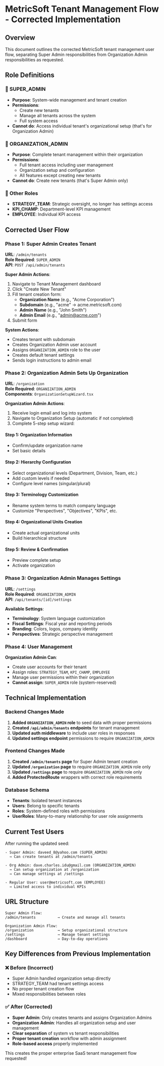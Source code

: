# MetricSoft Tenant Management Flow - Corrected Implementation

## Overview
This document outlines the corrected MetricSoft tenant management user flow, separating Super Admin responsibilities from Organization Admin responsibilities as requested.

## Role Definitions

### 🔧 SUPER_ADMIN
- **Purpose**: System-wide management and tenant creation
- **Permissions**: 
  - Create new tenants
  - Manage all tenants across the system
  - Full system access
- **Cannot do**: Access individual tenant's organizational setup (that's for Organization Admin)

### 🏢 ORGANIZATION_ADMIN  
- **Purpose**: Complete tenant management within their organization
- **Permissions**:
  - Full tenant access including user management
  - Organization setup and configuration
  - All features except creating new tenants
- **Cannot do**: Create new tenants (that's Super Admin only)

### 👥 Other Roles
- **STRATEGY_TEAM**: Strategic oversight, no longer has settings access
- **KPI_CHAMP**: Department-level KPI management
- **EMPLOYEE**: Individual KPI access

## Corrected User Flow

### Phase 1: Super Admin Creates Tenant

**URL**: `/admin/tenants`  
**Role Required**: `SUPER_ADMIN`  
**API**: `POST /api/admin/tenants`

**Super Admin Actions**:
1. Navigate to Tenant Management dashboard
2. Click "Create New Tenant" 
3. Fill tenant creation form:
   - **Organization Name** (e.g., "Acme Corporation")
   - **Subdomain** (e.g., "acme" → acme.metricsoft.com)
   - **Admin Name** (e.g., "John Smith") 
   - **Admin Email** (e.g., "admin@acme.com")
4. Submit form

**System Actions**:
- Creates tenant with subdomain
- Creates Organization Admin user account
- Assigns `ORGANIZATION_ADMIN` role to the user
- Creates default tenant settings
- Sends login instructions to admin email

### Phase 2: Organization Admin Sets Up Organization

**URL**: `/organization`  
**Role Required**: `ORGANIZATION_ADMIN`  
**Components**: `OrganizationSetupWizard.tsx`

**Organization Admin Actions**:
1. Receive login email and log into system
2. Navigate to Organization Setup (automatic if not completed)
3. Complete 5-step setup wizard:

#### Step 1: Organization Information
- Confirm/update organization name
- Set basic details

#### Step 2: Hierarchy Configuration  
- Select organizational levels (Department, Division, Team, etc.)
- Add custom levels if needed
- Configure level names (singular/plural)

#### Step 3: Terminology Customization
- Rename system terms to match company language
- Customize "Perspectives", "Objectives", "KPIs", etc.

#### Step 4: Organizational Units Creation
- Create actual organizational units
- Build hierarchical structure

#### Step 5: Review & Confirmation
- Preview complete setup
- Activate organization

### Phase 3: Organization Admin Manages Settings

**URL**: `/settings`  
**Role Required**: `ORGANIZATION_ADMIN`  
**API**: `/api/tenants/[id]/settings`

**Available Settings**:
- **Terminology**: System language customization
- **Fiscal Settings**: Fiscal year and reporting periods  
- **Branding**: Colors, logos, company identity
- **Perspectives**: Strategic perspective management

### Phase 4: User Management

**Organization Admin Can**:
- Create user accounts for their tenant
- Assign roles: `STRATEGY_TEAM`, `KPI_CHAMP`, `EMPLOYEE`
- Manage user permissions within their organization
- **Cannot assign**: `SUPER_ADMIN` role (system-reserved)

## Technical Implementation

### Backend Changes Made
1. **Added `ORGANIZATION_ADMIN` role** to seed data with proper permissions
2. **Created `/api/admin/tenants` endpoints** for tenant management
3. **Updated auth middleware** to include user roles in responses
4. **Updated settings endpoint** permissions to require `ORGANIZATION_ADMIN`

### Frontend Changes Made  
1. **Created `/admin/tenants` page** for Super Admin tenant creation
2. **Updated `/organization` page** to require `ORGANIZATION_ADMIN` role only
3. **Updated `/settings` page** to require `ORGANIZATION_ADMIN` role only
4. **Added ProtectedRoute** wrappers with correct role requirements

### Database Schema
- **Tenants**: Isolated tenant instances
- **Users**: Belong to specific tenants
- **Roles**: System-defined roles with permissions
- **UserRoles**: Many-to-many relationship for user role assignments

## Current Test Users

After running the updated seed:

```
- Super Admin: daveed_8@yahoo.com (SUPER_ADMIN)
  → Can create tenants at /admin/tenants

- Org Admin: dave.charles.idu@gmail.com (ORGANIZATION_ADMIN) 
  → Can setup organization at /organization
  → Can manage settings at /settings

- Regular User: user@metricsoft.com (EMPLOYEE)
  → Limited access to individual KPIs
```

## URL Structure

```
Super Admin Flow:
/admin/tenants          → Create and manage all tenants

Organization Admin Flow:  
/organization           → Setup organizational structure
/settings               → Manage tenant settings
/dashboard              → Day-to-day operations
```

## Key Differences from Previous Implementation

### ❌ Before (Incorrect)
- Super Admin handled organization setup directly
- STRATEGY_TEAM had tenant settings access
- No proper tenant creation flow
- Mixed responsibilities between roles

### ✅ After (Corrected) 
- **Super Admin**: Only creates tenants and assigns Organization Admins
- **Organization Admin**: Handles all organization setup and user management  
- **Clear separation** of system vs tenant responsibilities
- **Proper tenant creation** workflow with admin assignment
- **Role-based access** properly implemented

This creates the proper enterprise SaaS tenant management flow requested!
